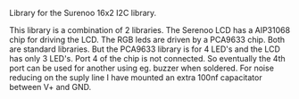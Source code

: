 Library for the Surenoo 16x2 I2C library.

This library is a combination of 2 libraries.
The Serenoo LCD has a AIP31068 chip for driving
the LCD. The RGB leds are driven by a PCA9633 chip.
Both are standard libraries. But the PCA9633 library
is for 4 LED's and the LCD has only 3 LED's. Port 4
of the chip is not connected. So eventually the 4th
port can be used for another using eg. buzzer when
soldered. For noise reducing on the suply line I have
mounted an extra 100nf capacitator between V+ and GND.
